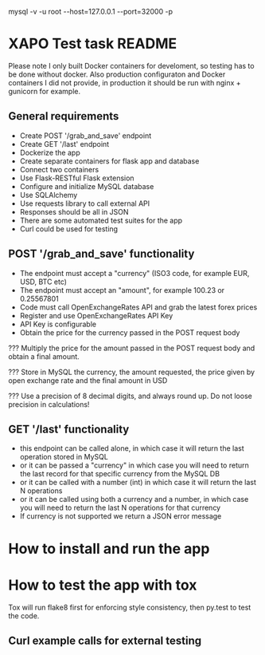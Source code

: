 mysql -v -u root --host=127.0.0.1 --port=32000 -p

# XAPO Test task README

Please note I only built Docker containers for develoment, so testing has to be done without docker. Also production configuraton and Docker containers I did not provide, in production it should be run with nginx + gunicorn for example.

## General requirements
* Create POST '/grab_and_save' endpoint
* Create GET '/last' endpoint
* Dockerize the app
* Create separate containers for flask app and database
* Connect two containers
* Use Flask-RESTful Flask extension
* Configure and initialize MySQL database
* Use SQLAlchemy 
* Use requests library to call external API
* Responses should be all in JSON
* There are some automated test suites for the app
* Curl could be used for testing

## POST '/grab_and_save' functionality
* The endpoint must accept a "currency" (ISO3 code, for example EUR, USD, BTC etc)
* The endpoint must accept an "amount", for example 100.23 or 0.25567801
* Code must call OpenExchangeRates API and grab the latest forex prices
* Register and use OpenExchangeRates API Key
* API Key is configurable
* Obtain the price for the currency passed in the POST request body

??? Multiply the price for the amount passed in the POST request body and obtain a final amount.

??? Store in MySQL the currency, the amount requested, the price given by open exchange rate and the final amount in USD

??? Use a precision of 8 decimal digits, and always round up. Do not loose precision in calculations!


## GET '/last' functionality
* this endpoint can be called alone, in which case it will return the last operation stored in MySQL
* or it can be passed a "currency" in which case you will need to return the last record for that specific currency from the MySQL DB
* or it can be called with a number (int) in which case it will return the last N operations
* or it can be called using both a currency and a number, in which case you will need to return the last N operations for that currency
* If currency is not supported we return a JSON error message

 

# How to install and run the app

# How to test the app with tox
Tox will run flake8 first for enforcing style consistency, then py.test to test the code.


## Curl example calls for external testing

